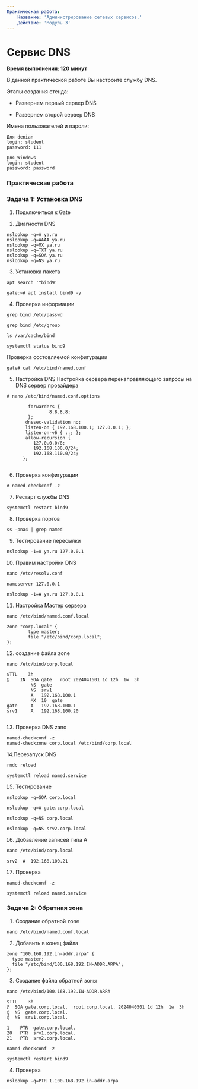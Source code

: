 ```yaml
---
Практическая работа:
    Название: 'Администрирование сетевых сервисов.'
    Действие: 'Модуль 3'
---
```

# **Сервис DNS**
**Время выполнения: 120 минут**

В данной практической работе Вы настроите службу DNS.

Этапы создания стенда:

- Развернем первый сервер DNS

- Развернем второй сервер DNS

Имена пользователей и пароли:
```
Для denian
login: student 
password: 111
```
```
Для Windows
login: student 
password: password
```
### **Практическая работа**

### **Задача 1: Установка DNS**

1. Подключиться к Gate

2. Диагности DNS

```
nslookup -q=A ya.ru
nslookup -q=AAAA ya.ru
nslookup -q=MX ya.ru
nslookup -q=TXT ya.ru
nslookup -q=SOA ya.ru
nslookup -q=NS ya.ru
```


3. Установка пакета
```
apt search '^bind9'
```

```
gate:~# apt install bind9 -y
```
4. Проверка информации
```
grep bind /etc/passwd
```
```
grep bind /etc/group
```
```
ls /var/cache/bind
```
```
systemctl status bind9
```
Проверка состовляемой конфигурации
```
gate# cat /etc/bind/named.conf
```
5. Настройка DNS
Настройка сервера перенаправляющего запросы на DNS cервер провайдера

```
# nano /etc/bind/named.conf.options
```
```
        forwarders {
                8.8.8.8;
        };
       dnssec-validation no;
       listen-on { 192.168.100.1; 127.0.0.1; };
       listen-on-v6 { ::; };
       allow-recursion {
          127.0.0.0/8;
          192.168.100.0/24;
          192.168.110.0/24;
      }; 
       

```
6. Проверка конфигурации

```
# named-checkconf -z
```

7. Рестарт службы DNS

```
systemctl restart bind9
```

8. Проверка портов
```
ss -pna4 | grep named

```

9. Тестирование пересылки

```
nslookup -1=A ya.ru 127.0.0.1
```

10. Правим настройки DNS
```
nano /etc/resolv.conf
```
```
nameserver 127.0.0.1
```
```
nslookup -1=A ya.ru 127.0.0.1
```

11. Настройка Мастер сервера

```
nano /etc/bind/named.conf.local
```
```
zone "corp.local" {
        type master;
        file "/etc/bind/corp.local";
};
```

12. создание файла zone
```
nano /etc/bind/corp.local
```
```
$TTL    3h
@    IN  SOA gate   root 2024041601 1d 12h  1w  3h
         NS  gate
         NS  srv1
         A   192.168.100.1
         MX  10  gate
gate     A   192.168.100.1
srv1     A   192.168.100.20


```

13. Проверка DNS zano

```
named-checkconf -z
named-checkzone corp.local /etc/bind/corp.local
```

14.Перезапуск DNS

```
rndc reload
```
```
systemctl reload named.service
```

15. Тестирование

```
nslookup -q=SOA corp.local
```
```
nslookup -q=A gate.corp.local
```
```
nslookup -q=NS corp.local
```
```
nslookup -q=NS srv2.corp.local
```

16. Добавление записей типа A
```
nano /etc/bind/corp.local
```
```
srv2  A  192.168.100.21
```
17. Проверка
```
named-checkconf -z
```
```
systemctl reload named.service
```
### **Задача 2: Обратная зона**

1. Создание обратной zone
```
nano /etc/bind/named.conf.local
```
2. Добавить в конец файла
```
zone "100.168.192.in-addr.arpa" {
  type master;
  file "/etc/bind/100.168.192.IN-ADDR.ARPA";
};
```
3. Создание файла обратной зоны
```
nano /etc/bind/100.168.192.IN-ADDR.ARPA
```
```
$TTL    3h
@  SOA gate.corp.local.  root.corp.local. 2024040501 1d 12h  1w  3h
@  NS  gate.corp.local.
@  NS  srv1.corp.local.

1    PTR  gate.corp.local.
20   PTR  srv1.corp.local.
21   PTR  srv2.corp.local.

```
```
named-checkconf -z

systemctl restart bind9
```
4. Проверка
```
nslookup -q=PTR 1.100.168.192.in-addr.arpa
```
